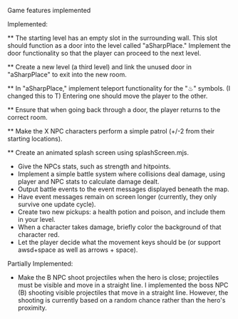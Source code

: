 Game features implemented

Implemented:

** The starting level has an empty slot in the surrounding wall. This slot should function as a door into the level called "aSharpPlace." Implement the door functionality so that the player can proceed to the next level.

** Create a new level (a third level) and link the unused door in "aSharpPlace" to exit into the new room.

** In "aSharpPlace," implement teleport functionality for the "♨︎" symbols. (I changed this to T) Entering one should move the player to the other.

** Ensure that when going back through a door, the player returns to the correct room.

** Make the X NPC characters perform a simple patrol (+/-2 from their starting locations).

** Create an animated splash screen using splashScreen.mjs.

- Give the NPCs stats, such as strength and hitpoints.
- Implement a simple battle system where collisions deal damage, using player and NPC stats to calculate damage dealt.
- Output battle events to the event messages displayed beneath the map.
- Have event messages remain on screen longer (currently, they only survive one update cycle).
- Create two new pickups: a health potion and poison, and include them in your level.
- When a character takes damage, briefly color the background of that character red.
- Let the player decide what the movement keys should be (or support awsd+space as well as arrows + space).

Partially Implemented:
- Make the B NPC shoot projectiles when the hero is close; projectiles must be visible and move in a straight line.
    I implemented the boss NPC (B) shooting visible projectiles that move in a straight line. However, the shooting is currently based on a random chance rather than the hero's proximity.
